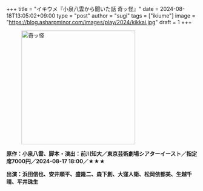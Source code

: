 +++
title = "イキウメ『小泉八雲から聞いた話 奇ッ怪』"
date = 2024-08-18T13:05:02+09:00
type = "post"
author = "sugi"
tags = ["ikiume"]
image = "https://blog.asharpminor.com/images/play/2024/kikkai.jpg"
draft = 1
+++
<figure class="alignleft"><img src="/images/play/2024/kikkai.jpg" alt="奇ッ怪" style="width: 300px !important;"></figure>



**原作：小泉八雲、脚本・演出：前川知大／東京芸術劇場シアターイースト／指定席7000円／2024-08-17 18:00／★★★**

**出演：浜田信也、安井順平、盛隆二、森下創、大窪人衛、松岡依都美、生越千晴、平井珠生**